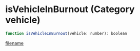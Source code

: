 # isVehicleInBurnout (Category vehicle)

```js
function isVehicleInBurnout(vehicle: number): boolean
```

[filename](isVehicleInBurnout_m.md ':include')